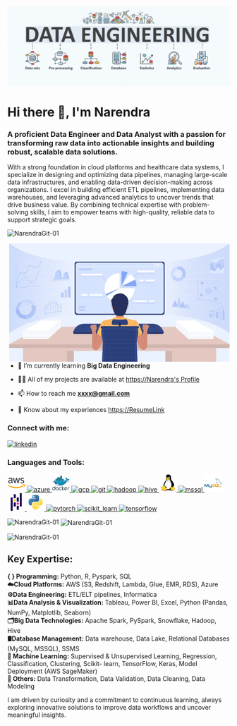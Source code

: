 ![](https://github.com/sairish/sairish.github.io/blob/main/images/Banner%20Img.jpg)

<h1 align="Left">Hi there 👋, I'm Narendra</h1>
<h3 align="Left">A proficient Data Engineer and Data Analyst with a passion for transforming raw data into actionable insights and building robust, scalable data solutions. </h3>
With a strong foundation in cloud platforms and healthcare data systems, I specialize in designing and optimizing data pipelines, managing large-scale data infrastructures, and enabling data-driven decision-making across organizations. I excel in building efficient ETL pipelines, implementing data warehouses, and leveraging advanced analytics to uncover trends that drive business value. By combining technical expertise with problem-solving skills, I aim to empower teams with high-quality, reliable data to support strategic goals.

<p align="left"> <img src="https://komarev.com/ghpvc/?username=NarendraGit-01&label=Profile%20views&color=0e75b6&style=flat" alt="NarendraGit-01" /> </p>

<img align="Right" alt="Coding" width="500" src="https://github.com/NarendraGit-01/NarendraGit-01/blob/main/Data%20Engg%20Gif%20icon.webp"> 

- 🌱 I’m currently learning **Big Data Engineering**

- 👨‍💻 All of my projects are available at [https://Narendra's Profile](https://sairprofile)

- 📫 How to reach me **xxxx@gmail.com**

- 📄 Know about my experiences [https://ResumeLink](https://ResumeLink)

<h3 align="left">Connect with me:</h3>
<p align="left">
<a href="https://linkedin.com/in/linkedin" target="blank"><img align="center" src="https://raw.githubusercontent.com/rahuldkjain/github-profile-readme-generator/master/src/images/icons/Social/linked-in-alt.svg" alt="linkedin" height="30" width="40" /></a>
</p>

<h3 align="left">Languages and Tools:</h3>
<p align="left"> <a href="https://aws.amazon.com" target="_blank" rel="noreferrer"> <img src="https://raw.githubusercontent.com/devicons/devicon/master/icons/amazonwebservices/amazonwebservices-original-wordmark.svg" alt="aws" width="40" height="40"/> </a> <a href="https://azure.microsoft.com/en-in/" target="_blank" rel="noreferrer"> <img src="https://www.vectorlogo.zone/logos/microsoft_azure/microsoft_azure-icon.svg" alt="azure" width="40" height="40"/> </a> <a href="https://www.docker.com/" target="_blank" rel="noreferrer"> <img src="https://raw.githubusercontent.com/devicons/devicon/master/icons/docker/docker-original-wordmark.svg" alt="docker" width="40" height="40"/> </a> <a href="https://cloud.google.com" target="_blank" rel="noreferrer"> <img src="https://www.vectorlogo.zone/logos/google_cloud/google_cloud-icon.svg" alt="gcp" width="40" height="40"/> </a> <a href="https://git-scm.com/" target="_blank" rel="noreferrer"> <img src="https://www.vectorlogo.zone/logos/git-scm/git-scm-icon.svg" alt="git" width="40" height="40"/> </a> <a href="https://hadoop.apache.org/" target="_blank" rel="noreferrer"> <img src="https://www.vectorlogo.zone/logos/apache_hadoop/apache_hadoop-icon.svg" alt="hadoop" width="40" height="40"/> </a> <a href="https://hive.apache.org/" target="_blank" rel="noreferrer"> <img src="https://www.vectorlogo.zone/logos/apache_hive/apache_hive-icon.svg" alt="hive" width="40" height="40"/> </a> <a href="https://www.linux.org/" target="_blank" rel="noreferrer"> <img src="https://raw.githubusercontent.com/devicons/devicon/master/icons/linux/linux-original.svg" alt="linux" width="40" height="40"/> </a> <a href="https://www.microsoft.com/en-us/sql-server" target="_blank" rel="noreferrer"> <img src="https://www.svgrepo.com/show/303229/microsoft-sql-server-logo.svg" alt="mssql" width="40" height="40"/> </a> <a href="https://www.mysql.com/" target="_blank" rel="noreferrer"> <img src="https://raw.githubusercontent.com/devicons/devicon/master/icons/mysql/mysql-original-wordmark.svg" alt="mysql" width="40" height="40"/> </a> <a href="https://pandas.pydata.org/" target="_blank" rel="noreferrer"> <img src="https://raw.githubusercontent.com/devicons/devicon/2ae2a900d2f041da66e950e4d48052658d850630/icons/pandas/pandas-original.svg" alt="pandas" width="40" height="40"/> </a> <a href="https://www.python.org" target="_blank" rel="noreferrer"> <img src="https://raw.githubusercontent.com/devicons/devicon/master/icons/python/python-original.svg" alt="python" width="40" height="40"/> </a> <a href="https://pytorch.org/" target="_blank" rel="noreferrer"> <img src="https://www.vectorlogo.zone/logos/pytorch/pytorch-icon.svg" alt="pytorch" width="40" height="40"/> </a> <a href="https://scikit-learn.org/" target="_blank" rel="noreferrer"> <img src="https://upload.wikimedia.org/wikipedia/commons/0/05/Scikit_learn_logo_small.svg" alt="scikit_learn" width="40" height="40"/> </a> <a href="https://www.tensorflow.org" target="_blank" rel="noreferrer"> <img src="https://www.vectorlogo.zone/logos/tensorflow/tensorflow-icon.svg" alt="tensorflow" width="40" height="40"/> </a> </p>

<p><img align="left" src="https://github-readme-stats.vercel.app/api/top-langs?username=NarendraGit-01&show_icons=true&locale=en&layout=compact" alt="NarendraGit-01" /></p>

<p>&nbsp;<img align="center" src="https://github-readme-stats.vercel.app/api?username=NarendraGit-01&show_icons=true&locale=en" alt="NarendraGit-01" /></p>

<p><img align="center" src="https://github-readme-streak-stats.herokuapp.com/?user=NarendraGit-01&" alt="NarendraGit-01" /></p>


## **Key Expertise:**

**{ } Programming:** Python, R, Pyspark, SQL\
**☁️Cloud Platforms:** AWS (S3, Redshift, Lambda, Glue, EMR, RDS), Azure\
**⚙️Data Engineering:** ETL/ELT pipelines, Informatica\
**📊Data Analysis & Visualization:** Tableau, Power BI, Excel, Python (Pandas, NumPy, Matplotlib, Seaborn) \
**🗂️Big Data Technologies:** Apache Spark, PySpark, Snowflake, Hadoop, Hive\
**🛢️Database Management:** Data warehouse, Data Lake, Relational Databases (MySQL, MSSQL), SSMS\
**🤖 Machine Learning:** Supervised & Unsupervised Learning, Regression, Classification, Clustering, Scikit- 
 learn, TensorFlow, Keras, Model Deployment (AWS SageMaker)\
**🔄 Others:** Data Transformation, Data Validation, Data Cleaning, Data Modeling

I am driven by curiosity and a commitment to continuous learning, always exploring innovative solutions to improve data workflows and uncover meaningful insights.
